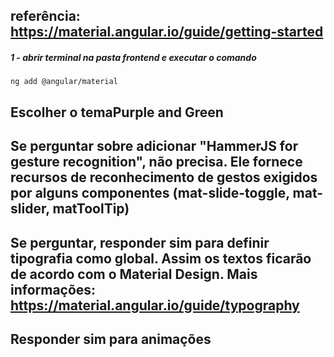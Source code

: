 ## referência: https://material.angular.io/guide/getting-started

##### 1 - abrir terminal na pasta frontend e executar o comando
    ng add @angular/material

## Escolher o temaPurple and Green

## Se perguntar sobre adicionar "HammerJS for gesture recognition", não precisa. Ele fornece recursos de reconhecimento de gestos exigidos por alguns componentes (mat-slide-toggle, mat-slider, matToolTip)

## Se perguntar, responder sim para definir tipografia como global. Assim os textos ficarão de acordo com o Material Design. Mais informações: https://material.angular.io/guide/typography

## Responder sim para animações